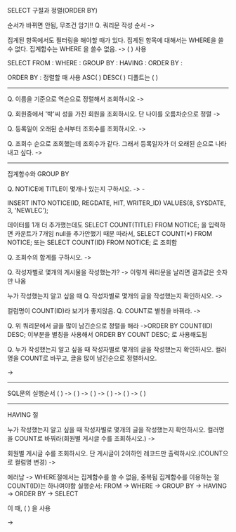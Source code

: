 SELECT 구절과 정렬(ORDER BY)

순서가 바뀌면 안됨, 무조건 암기!!
Q. 쿼리문 작성 순서
->

집계된 항목에서도 필터링을 해야할 때가 있다.
집계된 항목에 대해서는 WHERE을 쓸 수 없다. 집계함수는 WHERE 을 쓸수 없음.
-> (       ) 사용

SELECT
FROM : 
WHERE : 
GROUP BY : 
HAVING :
ORDER BY : 

ORDER BY : 정렬할 때 사용
ASC(     )
DESC(       )
디폴트는 (      )

---
Q. 이름을 기준으로 역순으로 정렬해서 조회하시오
-> 

Q. 회원중에서 '박'씨 성을 가진 회원을 조회하시오. 단 나이를 오름차순으로 정렬
-> 

Q. 등록일이 오래된 순서부터 조회수를 조회하시오.
->

Q. 조회수 순으로 조회했는데 조회수가 같다. 그래서 등록일자가 더 오래된 순으로 나타내고 싶다.
->

---

집계함수와 GROUP BY


Q. NOTICE에 TITLE이 몇개나 있는지 구하시오.
-> -

INSERT INTO NOTICE(ID, REGDATE, HIT, WRITER_ID) VALUES(8, SYSDATE, 3, 'NEWLEC');

데이터를 1개 더 추가했는데도 
SELECT COUNT(TITLE) FROM NOTICE;
을 입력하면 카운트가 7개임
null을 추가안했기 때문 따라서,
SELECT COUNT(*) FROM NOTICE; 또는
SELECT COUNT(ID) FROM NOTICE; 로 조회함

Q. 조회수의 합계를 구하시오.
-> 


Q. 작성자별로 몇개의 게시물을 작성했는가?
-> 
이렇게 쿼리문을 날리면 결과값은 숫자만 나옴

누가 작성했는지 알고 싶을 때
Q. 작성자별로 몇개의 글을 작성했는지 확인하시오.
->


컬럼명이 COUNT(ID)라 보기가 좋지않음. 
Q. COUNT로 별칭을 바꿔라.
->

Q. 위 쿼리문에서 글을 많이 남긴순으로 정렬을 해라
->ORDER BY COUNT(ID) DESC; 이부분을 별칭을 사용해서
ORDER BY COUNT DESC; 로 사용해도됨

Q. 누가 작성했는지 알고 싶을 때 작성자별로 몇개의 글을 작성했는지 확인하시오.
컬러명을 COUNT로 바꾸고, 글을 많이 남긴순으로 정렬하시오.

->

---
SQL문의 실행순서
(       ) -> (       ) -> (       ) -> (       ) -> (       ) -> (       ) 

---

HAVING 절

누가 작성했는지 알고 싶을 때 작성자별로 몇개의 글을 작성했는지 확인하시오.
컬러명을 COUNT로 바꿔라(회원별 게시글 수를 조회하시오.)
->



회원별 게시글 수를 조회하시오. 단 게시글이 2이하인 레코드만 출력하시오.(COUNT으로 컬럼명 변경)
->

에러남 -> WHERE절에서는 집계함수를 쓸 수 없음, 중복됨
집계함수를 이용하는 절 COUNT(ID)는 하나여야함
실행순서: FROM -> WHERE -> GROUP BY -> HAVING -> ORDER BY -> SELECT

이 때, (        ) 을 사용

->
